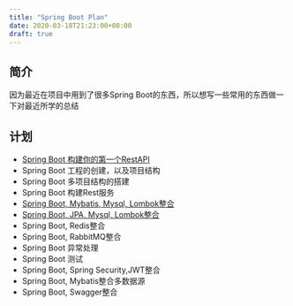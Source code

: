 ```yaml
---
title: "Spring Boot Plan"
date: 2020-03-18T21:23:00+08:00
draft: true
---
```


## 简介

因为最近在项目中用到了很多Spring Boot的东西，所以想写一些常用的东西做一下对最近所学的总结

## 计划
- [Spring Boot 构建你的第一个RestAPI](../spring-boot-simple-rest)
- Spring Boot 工程的创建，以及项目结构
- Spring Boot 多项目结构的搭建
- Spring Boot 构建Rest服务
- [Spring Boot, Mybatis, Mysql, Lombok整合](../spring-boot-mybatis-mysql-lombok)
- [Spring Boot, JPA, Mysql, Lombok整合](../spring-boot-jpa-mysql-lombok)
- Spring Boot, Redis整合
- Spring Boot, RabbitMQ整合
- Spring Boot 异常处理
- Spring Boot 测试
- Spring Boot, Spring Security,JWT整合
- Spring Boot, Mybatis整合多数据源
- Spring Boot, Swagger整合